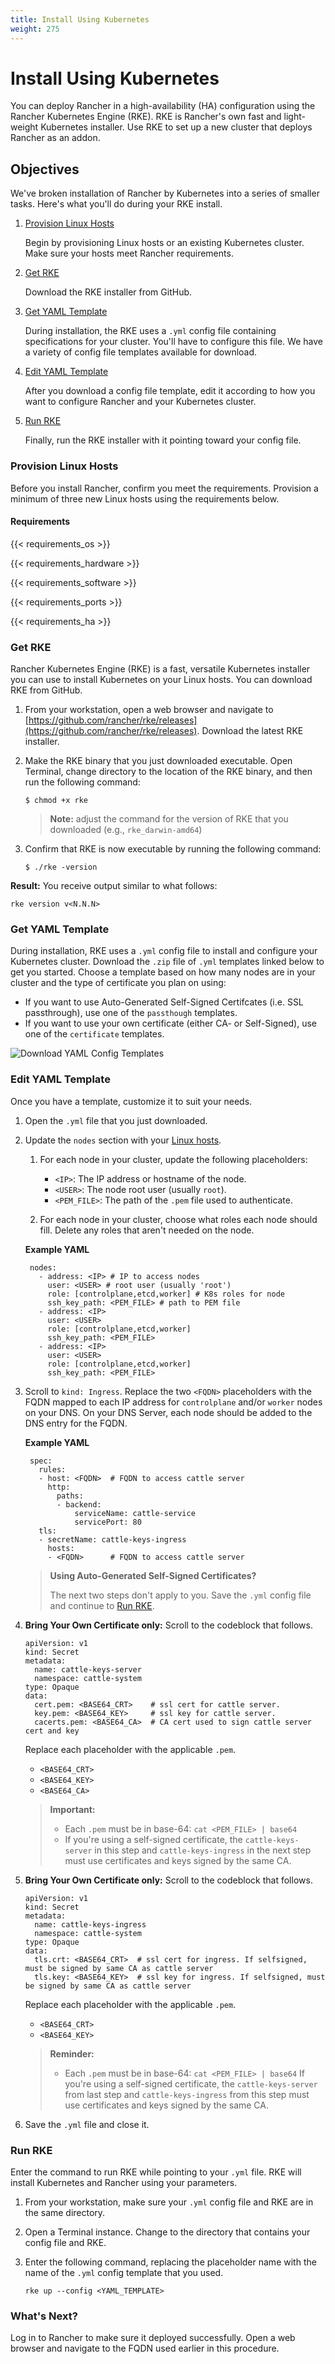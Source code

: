 ```yaml
---
title: Install Using Kubernetes
weight: 275
---
```

# Install Using Kubernetes

You can deploy Rancher in a high-availability (HA) configuration using the Rancher Kubernetes Engine (RKE). RKE is Rancher's own fast and light-weight Kubernetes installer. Use RKE to set up a new cluster that deploys Rancher as an addon.

## Objectives

We've broken installation of Rancher by Kubernetes into a series of smaller tasks. Here's what you'll do during your RKE install.

1. [Provision Linux Hosts](#provision-linux-hosts)

	Begin by provisioning Linux hosts or an existing Kubernetes cluster. Make sure your hosts meet Rancher requirements.

2. [Get RKE](#get-rke)

	Download the RKE installer from GitHub.

3. [Get YAML Template](#get-yaml-template)

	During installation, the RKE uses a `.yml` config file containing specifications for your cluster. You'll have to configure this file. We have a variety of config file templates available for download.

4. [Edit YAML Template](#edit-yaml-template)

	After you download a config file template, edit it according to how you want to configure Rancher and your Kubernetes cluster.

5. [Run RKE](#run-rke)

	Finally, run the RKE installer with it pointing toward your config file.

### Provision Linux Hosts

Before you install Rancher, confirm you meet the requirements. Provision a minimum of three new Linux hosts using the requirements below.

#### Requirements

{{< requirements_os >}}

{{< requirements_hardware >}}

{{< requirements_software >}}

{{< requirements_ports >}}

{{< requirements_ha >}}

### Get RKE

Rancher Kubernetes Engine (RKE) is a fast, versatile Kubernetes installer you can use to install Kubernetes on your Linux hosts. You can download RKE from GitHub.

1. From your workstation, open a web browser and navigate to [https://github.com/rancher/rke/releases](https://github.com/rancher/rke/releases). Download the latest RKE installer.

2. Make the RKE binary that you just downloaded executable. Open Terminal, change directory to the location of the RKE binary, and then run the following command:

    ```
    $ chmod +x rke
    ```

    >**Note:** adjust the command for the version of RKE that you downloaded (e.g., `rke_darwin-amd64`)

3.  Confirm that RKE is now executable by running the following command:

    ```
    $ ./rke -version
    ```

**Result:** You receive output similar to what follows:
```
rke version v<N.N.N>
```

### Get YAML Template

During installation, RKE uses a `.yml` config file to install and configure your Kubernetes cluster. Download the `.zip` file of `.yml` templates linked below to get you started. Choose a template based on how many nodes are in your cluster and the type of certificate you plan on using:

- If you want to use Auto-Generated Self-Signed Certifcates (i.e. SSL passthrough), use one of the `passthough` templates.
- If you want to use your own certificate (either CA- or Self-Signed), use one of the `certificate` templates.

![Download YAML Config Templates](https://gist.github.com/MBishop17/ca4691a1b126a93bf8f21bc15d44ce02)

### Edit YAML Template

Once you have a template, customize it to suit your needs.

1. Open the `.yml` file that you just downloaded.

2. Update the `nodes` section with your [Linux hosts](#provision-linux-hosts).

	1. For each node in your cluster, update the following placeholders:

		- `<IP>`: The IP address or hostname of the node.
		- `<USER>`: The node root user (usually `root`).
		- `<PEM_FILE>`: The path of the `.pem` file used to authenticate.

	2. For each node in your cluster, choose what roles each node should fill. Delete any roles that aren't needed on the node.

    **Example YAML**

		nodes:
		  - address: <IP> # IP to access nodes
			user: <USER> # root user (usually 'root')
			role: [controlplane,etcd,worker] # K8s roles for node
			ssh_key_path: <PEM_FILE> # path to PEM file
		  - address: <IP>
			user: <USER>
			role: [controlplane,etcd,worker]
			ssh_key_path: <PEM_FILE>
		  - address: <IP>
			user: <USER>
			role: [controlplane,etcd,worker]
			ssh_key_path: <PEM_FILE>

3. Scroll to `kind: Ingress`. Replace the two `<FQDN>` placeholders with the FQDN mapped to each IP address for `controlplane` and/or `worker` nodes on your DNS. On your DNS Server, each node should be added to the DNS entry for the FQDN.

	**Example YAML**

		spec:
		  rules:
		  - host: <FQDN>  # FQDN to access cattle server
			http:
			  paths:
			  - backend:
				  serviceName: cattle-service
				  servicePort: 80
		  tls:
		  - secretName: cattle-keys-ingress
			hosts:
			- <FQDN>      # FQDN to access cattle server


    >**Using Auto-Generated Self-Signed Certificates?**
    >
    >The next two steps don't apply to you. Save the `.yml` config file and continue to [Run RKE](#run-rke).

4. **Bring Your Own Certificate only:** Scroll to the codeblock that follows.

    ```
    apiVersion: v1
    kind: Secret
    metadata:
      name: cattle-keys-server
      namespace: cattle-system
    type: Opaque
    data:
      cert.pem: <BASE64_CRT>    # ssl cert for cattle server.
      key.pem: <BASE64_KEY>     # ssl key for cattle server.
      cacerts.pem: <BASE64_CA>  # CA cert used to sign cattle server cert and key
    ```

    Replace each placeholder with the applicable `.pem`.

    - `<BASE64_CRT>`
    - `<BASE64_KEY>`
    - `<BASE64_CA>`

	>**Important:**
    >
    >   - Each `.pem` must be in base-64: `cat <PEM_FILE> | base64`
    >   - If you're using a self-signed certificate, the `cattle-keys-server` in this step and `cattle-keys-ingress` in the next step must use certificates and keys signed by the same CA.

5. **Bring Your Own Certificate only:** Scroll to the codeblock that follows.

    ```
    apiVersion: v1
    kind: Secret
    metadata:
      name: cattle-keys-ingress
      namespace: cattle-system
    type: Opaque
    data:
      tls.crt: <BASE64_CRT>  # ssl cert for ingress. If selfsigned, must be signed by same CA as cattle server
      tls.key: <BASE64_KEY>  # ssl key for ingress. If selfsigned, must be signed by same CA as cattle server
    ```

    Replace each placeholder with the applicable `.pem`.

    - `<BASE64_CRT>`
    - `<BASE64_KEY>`


    >**Reminder:**
    >
    >   - Each `.pem` must be in base-64: `cat <PEM_FILE> | base64`
    >   If you're using a self-signed certificate, the `cattle-keys-server` from last step and `cattle-keys-ingress` from this step must use certificates and keys signed by the same CA.

6. Save the `.yml` file and close it.

### Run RKE

Enter the command to run RKE while pointing to your `.yml` file. RKE will install Kubernetes and Rancher using your parameters.

1. From your workstation, make sure your `.yml` config file and RKE are in the same directory.

2. Open a Terminal instance. Change to the directory that contains your config file and RKE.

3. Enter the following command, replacing the placeholder name with the name of the `.yml` config template that you used.

	```
	rke up --config <YAML_TEMPLATE>
	```

### What's Next?

Log in to Rancher to make sure it deployed successfully. Open a web browser and navigate to the FQDN used earlier in this procedure.
